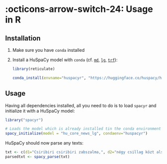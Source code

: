 # :octicons-arrow-switch-24: Usage in R

## Installation

<!--pytest-codeblocks:skipfile-->

1. Make sure you have `conda` installed
2. Install a HuSpaCy model with `conda` (cf. [`md`](models_gen/install_md/), [`lg`](models_gen/install_lg/), [`trf`](models_gen/install_trf/)):

    ```R
    library(reticulate)

    conda_install(envname="huspacyr", "https://huggingface.co/huspacy/hu_core_news_lg/resolve/v3.5.2/hu_core_news_lg-any-py3-none-any.whl" ,pip=TRUE)
     ```

## Usage

Having all dependencies installed, all you need to do is to load `spacyr` and initialize it with a HuSpaCy model:

```R
library("spacyr")

# Loads the model which is already installed tin the conda environment
spacy_initialize(model = "hu_core_news_lg", condaenv="huspacyr")
```

HuSpaCy should now parse any texts:

```R
txt <- c(d1="Csiribiri csiribiri zabszalma,", d2="négy csillag közt alszom ma.")
parsedtxt <- spacy_parse(txt)
```
